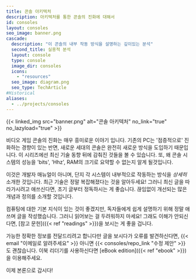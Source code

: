 ```yaml
---
title: 콘솔 아키텍처
description: 아키텍처를 통한 콘솔의 진화에 대해서
id: consoles
layout: consoles
seo_image: banner.png
cascade:
  description: "이 콘솔의 내부 작동 방식을 설명하는 깊이있는 분석"
  second_title: 실용적 분석
  layout: console
  type: console
  image_dir: consoles
  icons:
    - "resources"
  seo_image: diagram.png
  seo_type: TechArticle
#Historical
aliases:
  - ../projects/consoles
---
```


{{< linked_img src="banner.png" alt="콘솔 아키텍처" no_link="true" no_lazyload="true" >}}

비디오 게임 콘솔의 진화는 매우 흥미로운 이야기 입니다. 기존의 PC는 '점증적으로' 진화하는 경향이 있는 반면, 새로운 세대의 콘솔은 완전히 새로운 방식을 도입하기 때문입니다. 이 시리즈에선 최신 기술 동향 뒤에 감춰진 것들을 볼 수 있습니다. 또, 왜 콘솔 시스템의 성능을 'bits', 'Hhz', RAM의 크기로 요약할 수 없는지 알게 될것입니다.

이것은 개발자 매뉴얼이 아니며, 단지 각 시스템이 내부적으로 작동하는 방식을 *상세히* 소개한 것입니다. 최근 기술은 정말 복잡해졌다는 것을 알아두세요! 그러니 최신 글을 따라가시려고 애쓰신다면, 초기 글부터 정독하시는 게 좋습니다. 끊임없이 개선되는 많은 개념과 정의를 소개할 것입니다.

컴퓨팅에 대한 기본 지식이 있는 것이 좋겠지만, 독자들에게 쉽게 설명하기 위해 정말 애쓰며 글을 작성했습니다. 그러니 읽어보는 걸 두려워하지 마세요! 그래도 이해가 안되신다면, [참고 문헌]({{< ref "readings" >}})을 보시는 게 좋을 겁니다.

가능한 정확한 정보를 전달드리려고 합니다만 글을 보시다가 오류를 발견하신다면, {{< email "이메일로 알려주세요" >}} 아니면 {{< consoles/repo_link "수정 제안" >}} 도 괜찮습니다. 이북 리더기를 사용하신다면 [eBook edition]({{< ref "ebook" >}})을 이용해주세요.

이제 본론으로 갑시다!
